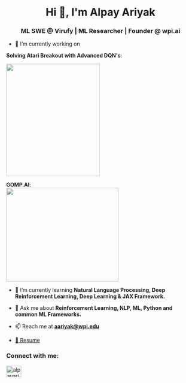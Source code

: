 <h1 align="center">Hi 👋, I'm Alpay Ariyak</h1>
<h3 align="center">ML SWE @ Virufy | ML Researcher | Founder @ wpi.ai</h3>

- 🔭 I’m currently working on

__Solving Atari Breakout with Advanced DQN's__:

<img src="https://miro.medium.com/max/640/1*jXpSVhjWRxgzDDKKVAQR8A.gif" width="250" height="300" />

__GOMP.AI__:    
<img src="https://media-exp1.licdn.com/dms/image/C4E2DAQHh_YwvlnN6EQ/profile-treasury-image-shrink_1920_1920/0/1668567361223?e=1670122800&v=beta&t=l3RtDmhs6U9qSckIycvZWTxtASBye99_FYRzjAHJxKs" width="300" height="250" />

- 🌱 I’m currently learning **Natural Language Processing, Deep Reinforcement Learning, Deep Learning & JAX Framework.**

- 💬 Ask me about **Reinforcement Learning, NLP, ML, Python and common ML Frameworks.**

- 📫 Reach me at **aariyak@wpi.edu**

- [📄 Resume](https://www.linkedin.com/in/alpayariyak/overlay/1635503080916/single-media-viewer/)

<h3 align="left">Connect with me:</h3>
<p align="left">
<a href="https://linkedin.com/in/alpayariyak" target="blank"><img align="center" src="https://raw.githubusercontent.com/rahuldkjain/github-profile-readme-generator/master/src/images/icons/Social/linked-in-alt.svg" alt="alpayariyak" height="30" width="40" /></a>
</p>
